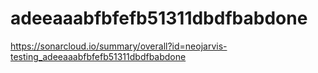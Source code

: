 # adeeaaabfbfefb51311dbdfbabdone
https://sonarcloud.io/summary/overall?id=neojarvis-testing_adeeaaabfbfefb51311dbdfbabdone

